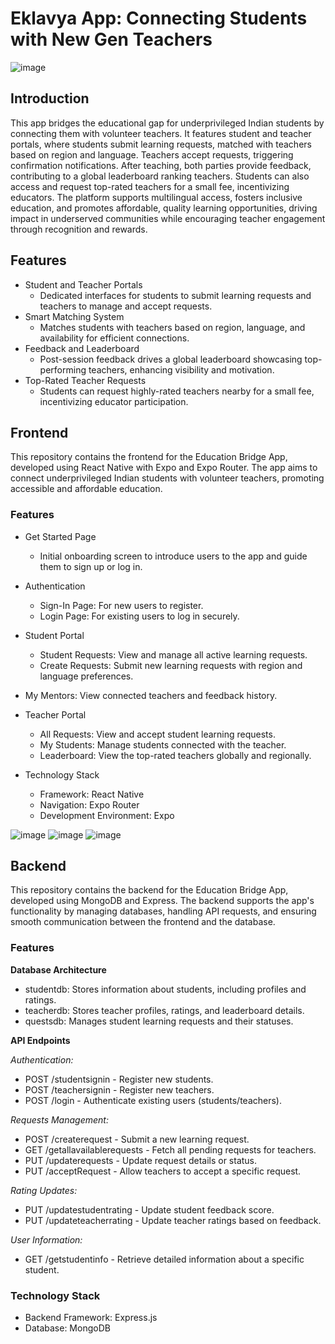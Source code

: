 # Eklavya App: Connecting Students with New Gen Teachers

![image](https://github.com/user-attachments/assets/4b139503-f5a6-4219-9a51-3ad7be9f4176)

## Introduction 
This app bridges the educational gap for underprivileged Indian students by connecting them with volunteer teachers. It features student and teacher portals, where students submit learning requests, matched with teachers based on region and language. Teachers accept requests, triggering confirmation notifications. After teaching, both parties provide feedback, contributing to a global leaderboard ranking teachers. Students can also access and request top-rated teachers for a small fee, incentivizing educators. The platform supports multilingual access, fosters inclusive education, and promotes affordable, quality learning opportunities, driving impact in underserved communities while encouraging teacher engagement through recognition and rewards.

## Features
- Student and Teacher Portals
  - Dedicated interfaces for students to submit learning requests and teachers to manage and accept requests.
- Smart Matching System
  - Matches students with teachers based on region, language, and availability for efficient connections.
- Feedback and Leaderboard
  - Post-session feedback drives a global leaderboard showcasing top-performing teachers, enhancing visibility and motivation.
- Top-Rated Teacher Requests
  - Students can request highly-rated teachers nearby for a small fee, incentivizing educator participation.
 
## Frontend

This repository contains the frontend for the Education Bridge App, developed using React Native with Expo and Expo Router. The app aims to connect underprivileged Indian students with volunteer teachers, promoting accessible and affordable education.

### Features
- Get Started Page
  - Initial onboarding screen to introduce users to the app and guide them to sign up or log in.

- Authentication
  - Sign-In Page: For new users to register.
  - Login Page: For existing users to log in securely.

- Student Portal
  - Student Requests: View and manage all active learning requests.
  - Create Requests: Submit new learning requests with region and language preferences.

- My Mentors: View connected teachers and feedback history.

- Teacher Portal
  - All Requests: View and accept student learning requests.
  - My Students: Manage students connected with the teacher.
  - Leaderboard: View the top-rated teachers globally and regionally.

- Technology Stack
  - Framework: React Native
  - Navigation: Expo Router
  - Development Environment: Expo


![image](https://github.com/user-attachments/assets/24661431-d7ec-49d1-98f7-144f40ed3291)
![image](https://github.com/user-attachments/assets/b16e41a7-b70f-478c-b105-8562aaf832a8)
![image](https://github.com/user-attachments/assets/b53fae35-d651-4324-877e-446bd601e7d4)


## Backend
This repository contains the backend for the Education Bridge App, developed using MongoDB and Express. The backend supports the app's functionality by managing databases, handling API requests, and ensuring smooth communication between the frontend and the database.

### Features
**Database Architecture**

- studentdb: Stores information about students, including profiles and ratings.
- teacherdb: Stores teacher profiles, ratings, and leaderboard details.
- questsdb: Manages student learning requests and their statuses.

**API Endpoints**

_Authentication:_
- POST /studentsignin - Register new students.
- POST /teachersignin - Register new teachers.
- POST /login - Authenticate existing users (students/teachers).

_Requests Management:_
- POST /createrequest - Submit a new learning request.
- GET /getallavailablerequests - Fetch all pending requests for teachers.
- PUT /updaterequests - Update request details or status.
- PUT /acceptRequest - Allow teachers to accept a specific request.

_Rating Updates:_
- PUT /updatestudentrating - Update student feedback score.
- PUT /updateteacherrating - Update teacher ratings based on feedback.

_User Information:_
- GET /getstudentinfo - Retrieve detailed information about a specific student.

### Technology Stack
- Backend Framework: Express.js
- Database: MongoDB
